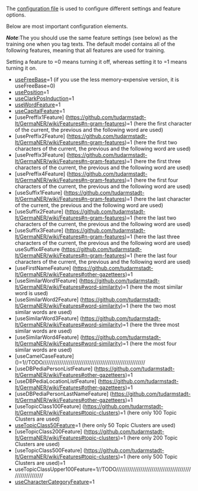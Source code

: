 The [configuration file](https://github.com/tudarmstadt-lt/GermaNER/releases/download/germaNER0.9.1/config.properties) is used to configure different settings and feature options. 

Below are most important configuration elements.

_**Note**_:The you should use the same feature settings (see below) as the training one when you tag texts. The default model contains all of the following features, meaning that all features are used for training.

Setting a feature to =0 means turning it off, whereas setting it to =1 means turning it on. 

* [useFreeBase](https://github.com/tudarmstadt-lt/GermaNER/wiki/Features#freebaselist)=1 (if you use the less memory-expensive version, it is useFreeBase=0)
* [usePosition](https://github.com/tudarmstadt-lt/GermaNER/wiki/Features#position-feature)=1
* [useClarkPosInduction](https://github.com/tudarmstadt-lt/GermaNER/wiki/Features#clarks-unsupervised-pos-tagger)=1
* [useWordFeature](https://github.com/tudarmstadt-lt/GermaNER/wiki/Features#word-feature)=1
* [useCapitalFeature](https://github.com/tudarmstadt-lt/GermaNER/wiki/Features#case-feature)=1
* [usePreffix1Feature] (https://github.com/tudarmstadt-lt/GermaNER/wiki/Features#n-gram-features)=1 (here the first character of the current, the previous and the following word are used)
* [usePreffix2Feature] (https://github.com/tudarmstadt-lt/GermaNER/wiki/Features#n-gram-features)=1
(here the first two characters of the current, the previous and the following word are used)
* [usePreffix3Feature] (https://github.com/tudarmstadt-lt/GermaNER/wiki/Features#n-gram-features)=1
(here the first three characters of the current, the previous and the following word are used)
* [usePreffix4Feature] (https://github.com/tudarmstadt-lt/GermaNER/wiki/Features#n-gram-features)=1
(here the first four characters of the current, the previous and the following word are used)
* [useSuffix1Feature] (https://github.com/tudarmstadt-lt/GermaNER/wiki/Features#n-gram-features)=1 (here the last character of the current, the previous and the following word are used)
* [useSuffix2Feature] (https://github.com/tudarmstadt-lt/GermaNER/wiki/Features#n-gram-features)=1 (here the last two characters of the current, the previous and the following word are used)
* [useSuffix3Feature] (https://github.com/tudarmstadt-lt/GermaNER/wiki/Features#n-gram-features)=1 (here the last three characters of the current, the previous and the following word are used)
useSuffix4Feature (https://github.com/tudarmstadt-lt/GermaNER/wiki/Features#n-gram-features)=1 (here the last four characters of the current, the previous and the following word are used)
* [useFirstNameFeature] (https://github.com/tudarmstadt-lt/GermaNER/wiki/Features#other-gazetteers)=1 
* [useSimilarWord1Feature] (https://github.com/tudarmstadt-lt/GermaNER/wiki/Features#word-similarity)=1 (here the most similar word is used)
* [useSimilarWord2Feature] (https://github.com/tudarmstadt-lt/GermaNER/wiki/Features#word-similarity)=1 (here the two most similar words are used)
* [useSimilarWord3Feature] (https://github.com/tudarmstadt-lt/GermaNER/wiki/Features#word-similarity)=1 (here the three most similar words are used)
* [useSimilarWord4Feature] (https://github.com/tudarmstadt-lt/GermaNER/wiki/Features#word-similarity)=1 (here the most four similar words are used)
* [useCamelCaseFeature] ()=1//TODO///////////////////////////////////////////////////////
* [useDBPediaPersonListFeature] (https://github.com/tudarmstadt-lt/GermaNER/wiki/Features#other-gazetteers)=1
* [useDBPediaLocationListFeature] (https://github.com/tudarmstadt-lt/GermaNER/wiki/Features#other-gazetteers)=1
* [useDBPediaPersonLastNameFeature] (https://github.com/tudarmstadt-lt/GermaNER/wiki/Features#other-gazetteers)=1
* [useTopicClass100Feature] (https://github.com/tudarmstadt-lt/GermaNER/wiki/Features#topic-clusters)=1 (here only 100 Topic Clusters are used)
* [useTopicClass50Feature](https://github.com/tudarmstadt-lt/GermaNER/wiki/Features#topic-clusters)=1 (here only 50 Topic Clusters are used)
* [useTopicClass200Feature] (https://github.com/tudarmstadt-lt/GermaNER/wiki/Features#topic-clusters)=1 (here only 200 Topic Clusters are used)
* [useTopicClass500Feature] (https://github.com/tudarmstadt-lt/GermaNER/wiki/Features#topic-clusters)=1 (here only 500 Topic Clusters are used)=1
* useTopicClassUpper100Feature=1//TODO///////////////////////////////////////////////////////
* [useCharacterCategoryFeature](https://github.com/tudarmstadt-lt/GermaNER/wiki/Features#character-category-pattern)=1